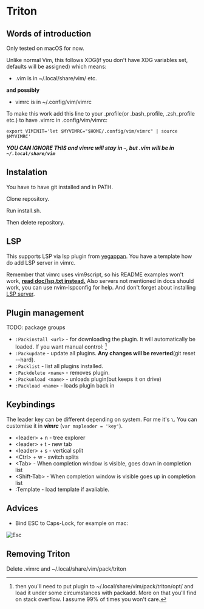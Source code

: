 
# Triton

## Words of introduction

Only tested on macOS for now.

Unlike normal Vim, this follows XDG(if you don't have XDG variables set, defaults will be assigned) which means:

* .vim is in ~/.local/share/vim/ etc.

**and possibly**

* vimrc is in ~/.config/vim/vimrc

To make this work add this line to your .profile(or .bash\_profile, .zsh\_profile etc.) to have .vimrc in .config/vim/vimrc:

 `export VIMINIT='let $MYVIMRC="$HOME/.config/vim/vimrc" | source $MYVIMRC'`

***YOU CAN IGNORE THIS and vimrc will stay in `~`,  but .vim will be in `~/.local/share/vim`***

## Instalation

You have to have git installed and in PATH.

Clone repository.

Run install.sh.

Then delete repository.

## LSP

This supports LSP via lsp plugin from [yegappan](https://github.com/yegappan/lsp). You have a template how do add LSP server in vimrc.

Remember that vimrc uses vim9script, so his README examples won't work, [**read doc/lsp.txt instead.**](https://github.com/yegappan/lsp/blob/main/doc/lsp.txt) Also servers not mentioned in docs should work, you can use nvim-lspconfig for help. And don't forget about installing [LSP server](https://microsoft.github.io/language-server-protocol/implementors/servers/). 

## Plugin management

TODO: package groups 

* `:Packinstall <url>` - for downloading the plugin. It will automatically be loaded. If you want manual control: [^1]
* `:Packupdate` - update all plugins. **Any changes will be reverted**(git reset --hard).
* `:Packlist` - list all plugins installed.
* `:Packdelete <name>` - removes plugin.
* `:Packunload <name>` - unloads plugin(but keeps it on drive)
* `:Packload <name>` - loads plugin back in

## Keybindings

The leader key can be different depending on system. For me it's `\`. You can customise it in _**vimrc**_ (`var mapleader = 'key'`).

* \<leader> + n - tree explorer
* \<leader> + t - new tab
* \<leader> + s - vertical split
* \<Ctrl> + w - switch splits
* \<Tab> - When completion window is visible, goes down in completion list
* \<Shift-Tab> - When completion window is visible goes up in completion list
* :Template - load template if avaliable.

## Advices

* Bind ESC to Caps-Lock, for example on mac:

![Esc](https://raw.github.com/DesantBucie/DesantBucie/master/easy.nvim/esc.gif)

## Removing Triton

Delete .vimrc and ~/.local/share/vim/pack/triton


[^1]: then you'll need to put plugin to ~/.local/share/vim/pack/triton/opt/<pluginname> and
load it under some circumstances with packadd. More on that you'll find on stack overflow. I assume 99% of times you won't care.
